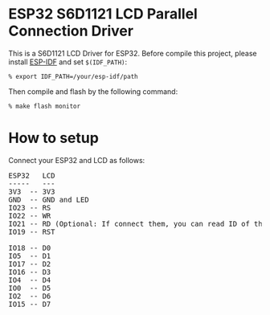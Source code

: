 # ESP32 S6D1121 LCD Parallel Connection Driver
This is a S6D1121 LCD Driver for ESP32. Before compile this project, please install [ESP-IDF](https://github.com/espressif/esp-idf) and set `$(IDF_PATH)`:

`% export IDF_PATH=/your/esp-idf/path`

Then compile and flash by the following command:

`% make flash monitor`

# How to setup
Connect your ESP32 and LCD as follows:
<PRE>
ESP32   LCD
-----   ---
3V3  -- 3V3
GND  -- GND and LED
IO23 -- RS
IO22 -- WR
IO21 -- RD (Optional: If connect them, you can read ID of the LCD controller which is always '1121'.)
IO19 -- RST

IO18 -- D0
IO5  -- D1
IO17 -- D2
IO16 -- D3
IO4  -- D4
IO0  -- D5
IO2  -- D6
IO15 -- D7
</PRE>
